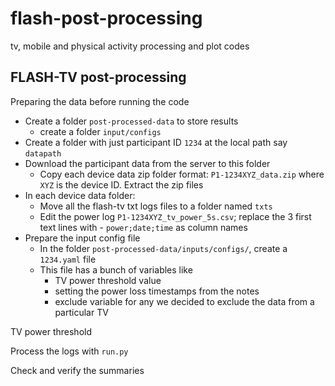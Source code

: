 # flash-post-processing
tv, mobile and physical activity processing and plot codes


## FLASH-TV post-processing 
Preparing the data before running the code
 - Create a folder `post-processed-data` to store results
   - create a folder `input/configs`
 - Create a folder with just participant ID `1234` at the local path say `datapath`
 - Download the participant data from the server to this folder
   - Copy each device data zip folder format: `P1-1234XYZ_data.zip` where `XYZ` is the device ID. Extract the zip files
 - In each device data folder:
   - Move all the flash-tv txt logs files to a folder named `txts`
   - Edit the power log `P1-1234XYZ_tv_power_5s.csv`; replace the 3 first text lines with - `power;date;time` as column names
 - Prepare the input config file
   - In the folder `post-processed-data/inputs/configs/`, create a `1234.yaml` file
   - This file has a bunch of variables like
     - TV power threshold value
     - setting the power loss timestamps from the notes
     - exclude variable for any we decided to exclude the data from a particular TV
  
TV power threshold

Process the logs with `run.py`

Check and verify the summaries
